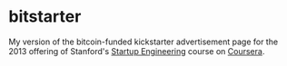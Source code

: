 bitstarter
==========

My version of the bitcoin-funded kickstarter advertisement page for the 2013 
offering of Stanford's [Startup Engineering][class] course on [Coursera][].

  [class]: https://class.coursera.org/startup-001/class
  [coursera]: https://www.coursera.org/
